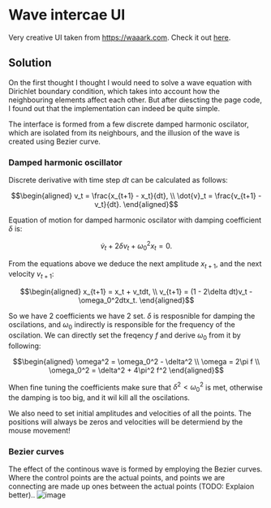# Wave intercae UI
Very creative UI taken from https://waaark.com. Check it out [here](https://cavic19.github.io/wave-interface-ui/).

## Solution
On the first thought I thought I would need to solve a wave equation with Dirichlet boundary condition, which takes into account how the neighbouring elements affect each other. But after diescting the page code, I found out that the implementation can indeed be quite simple. 

The interface is formed from a few discrete damped harmonic oscilator, which are isolated from its neighbours, and the illusion of the wave is created using Bezier curve. 

### Damped harmonic oscillator
Discrete derivative with time step $dt$ can be calculated as follows:

``` math
\begin{aligned}
v_t = \frac{x_{t+1} - x_t}{dt}, \\
\dot{v}_t =  \frac{v_{t+1} - v_t}{dt}.
\end{aligned}
```

Equation of motion for damped harmonic oscilator with damping coefficient $\delta$ is:

``` math
\dot{v}_t + 2\delta v_t + \omega_0^2x_t = 0.
```

From the equations above we deduce the next amplitude $x_{t+1}$, and the next velocity $v_{t+1}$:

``` math
\begin{aligned}
x_{t+1} = x_t + v_tdt, \\
v_{t+1} = (1 - 2\delta dt)v_t - \omega_0^2dtx_t.
\end{aligned}
```

So we have 2 coefficients we have 2 set. $\delta$ is resposnible for damping the oscilations, and $\omega_0$ indirectly is responsible for the frequency of the oscilation. We can directly set the freqency $f$ and derive $\omega_0$ from it by following:

``` math
\begin{aligned}
\omega^2 = \omega_0^2 - \delta^2 \\
\omega = 2\pi f \\
\omega_0^2 = \delta^2 + 4\pi^2 f^2
\end{aligned}
```

When fine tuning the coefficients make sure that $\delta^2 < \omega_0^2$ is met, otherwise the damping is too big, and it wil kill all the oscilations.

We also need to set initial amplitudes and velocities of all the points. The positions will always be zeros and velocities will be determiend by the mouse movement!

### Bezier curves
The effect of the continous wave is formed by employing the Bezier curves. Where the control points are the actual points, and points we are connecting are made up ones between the actual points (TODO: Explaion better)..
![image](https://github.com/user-attachments/assets/4126645c-8c8b-4b17-9bd0-b39f31410790)
